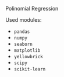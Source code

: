 Polinomial Regression


Used modules:
- `pandas`
- `numpy`
- `seaborn`
- `matplotlib`
- `yellowbrick`
- `scipy`
- `scikit-learn`
